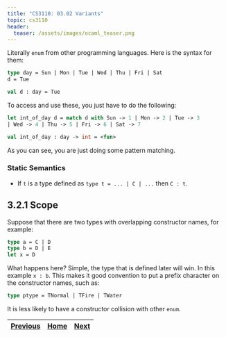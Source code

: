 ```yaml
---
title: "CS3110: 03.02 Variants"
topic: cs3110
header:
  teaser: /assets/images/ocaml_teaser.png
---
```


Literally `enum` from other programming languages. Here is the syntax for them:

```OCaml
type day = Sun | Mon | Tue | Wed | Thu | Fri | Sat
d = Tue

val d : day = Tue
```

To access and use these, you just have to do the following:

```OCaml
let int_of_day d = match d with Sun -> 1 | Mon -> 2 | Tue -> 3
| Wed -> 4 | Thu -> 5 | Fri -> 6 | Sat -> 7

val int_of_day : day -> int = <fun>
```

As you can see, you are just doing some pattern matching.

### Static Semantics

- If `t` is a type defined as `type t = ... | C | ...` then `C : t`.

## 3.2.1 Scope

Suppose that there are two types with overlapping constructor names, for example:

```OCaml
type a = C | D
type b = D | E
let x = D
```

What happens here? Simple, the type that is defined later will win. In this example `x : b`. This makes it good convention to put a prefix character on the constructor names, such as:

```OCaml
type ptype = TNormal | TFire | TWater
```

It is less likely to have a constructor collision with other `enum`.

| [Previous](ch03_01_lists.md) | [Home](ch03_00_data_and_types) | [Next](ch03_03_ounit.md) | 
| ---------------------------- | ------------------------------ | ------------------------ |
